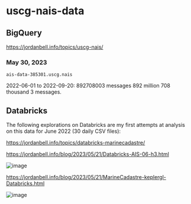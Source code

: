 # uscg-nais-data

## BigQuery

<https://jordanbell.info/topics/uscg-nais/>

### May 30, 2023

`ais-data-385301.uscg.nais`

2022-06-01 to 2022-09-20: 892708003 messages 892 million 708 thousand 3 messages.

## Databricks

The following explorations on Databricks are my first attempts at analysis on this data for June 2022 (30 daily CSV files):

<https://jordanbell.info/topics/databricks-marinecadastre/>

<https://jordanbell.info/blog/2023/05/21/Databricks-AIS-06-h3.html>

![image](https://github.com/jordanbell2357/uscg-nais-data/assets/47544607/e07c2953-b3e6-47a1-b81d-03dbea158c6a)

<https://jordanbell.info/blog/2023/05/21/MarineCadastre-keplergl-Databricks.html>

![image](https://github.com/jordanbell2357/uscg-nais-data/assets/47544607/612531da-2147-4965-891b-0a1e1b6d7f92)
